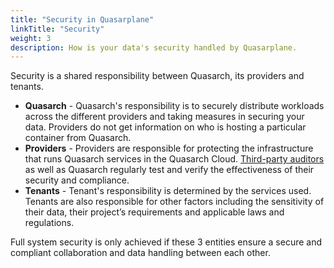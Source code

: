 ```yaml
---
title: "Security in Quasarplane"
linkTitle: "Security"
weight: 3
description: How is your data's security handled by Quasarplane.
---
```


Security is a shared responsibility between Quasarch, its providers and tenants.
* **Quasarch** - Quasarch's responsibility is to securely distribute workloads across the different providers and taking measures in securing your data. Providers do not get information on who is hosting a particular container from Quasarch.
* **Providers** - Providers are responsible for protecting the infrastructure that runs Quasarch services in the Quasarch Cloud. [Third-party auditors]() as well as Quasarch regularly test and verify the effectiveness of their security and compliance.
* **Tenants** - Tenant's responsibility is determined by the services used. Tenants are also responsible for other factors including the sensitivity of their data, their project’s requirements and applicable laws and regulations.

Full system security is only achieved if these 3 entities ensure a secure and compliant collaboration and data handling between each other.
